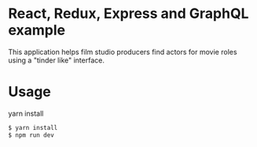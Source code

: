 # React, Redux, Express and GraphQL example
This application helps film studio producers find actors for movie roles using a "tinder like" interface.

# Usage
yarn install
``` sh
$ yarn install
$ npm run dev
```